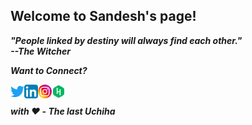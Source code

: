 ## Welcome to Sandesh's page!

<b><i>"People linked by destiny will always find each other."<i><b>
<br>
--The Witcher
<br>

Want to Connect?

<a href="https://twitter.com/SandeshGaikwad_">
  <img align="left" alt="Sandesh Gaikwad| Twitter" width="22px" src="https://github.com/sandesh-30/sandesh-30/blob/main/5296514_bird_tweet_twitter_twitter%20logo_icon%20(1).png?raw=true" />
</a>
<a href="https://www.linkedin.com/in/sandeshgaikwad-iitb">
  <img align="left" alt="Linkedin" width="22px" src="https://github.com/sandesh-30/sandesh-30/blob/main/4102586_applications_linkedin_social_social%20media_icon.png?raw=true" />
</a>
<a href="https://www.instagram.com/hear._me_roar/">
  <img align="left" alt="Instagram" width="22px" src="https://github.com/sandesh-30/sandesh-30/blob/main/3225191_app_instagram_logo_media_popular_icon.png?raw=true" />
</a>
<a href="https://www.hackerrank.com/sandeshgaikwad09">
  <img align="left" alt=" HackerRank" width="22px" src="https://github.com/sandesh-30/sandesh-30/blob/main/4373234_hackerrank_logo_logos_icon.png?raw=true" />
</a>

<br/>
<br>
with ❤️ - The last Uchiha

